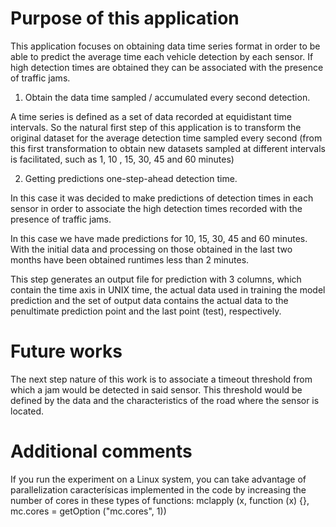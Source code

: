 # Purpose of this application

This application focuses on obtaining data time series format in order to be able to predict the average time each vehicle detection by each sensor. If high detection times are obtained they can be associated with the presence of traffic jams.

1. Obtain the data time sampled / accumulated every second detection.

A time series is defined as a set of data recorded at equidistant time intervals. So the natural first step of this application is to transform the original dataset for the average detection time sampled every second (from this first transformation to obtain new datasets sampled at different intervals is facilitated, such as 1, 10 , 15, 30, 45 and 60 minutes)

2. Getting predictions one-step-ahead detection time.

In this case it was decided to make predictions of detection times in each sensor in order to associate the high detection times recorded with the presence of traffic jams.

In this case we have made predictions for 10, 15, 30, 45 and 60 minutes. With the initial data and processing on those obtained in the last two months have been obtained runtimes less than 2 minutes.

This step generates an output file for prediction with 3 columns, which contain the time axis in UNIX time, the actual data used in training the model prediction and the set of output data contains the actual data to the penultimate prediction point and the last point (test), respectively.

# Future works

The next step nature of this work is to associate a timeout threshold from which a jam would be detected in said sensor. This threshold would be defined by the data and the characteristics of the road where the sensor is located.


# Additional comments

If you run the experiment on a Linux system, you can take advantage of parallelization caracterísicas implemented in the code by increasing the number of cores in these types of functions:
mclapply (x, function (x) {}, mc.cores = getOption ("mc.cores", 1))
